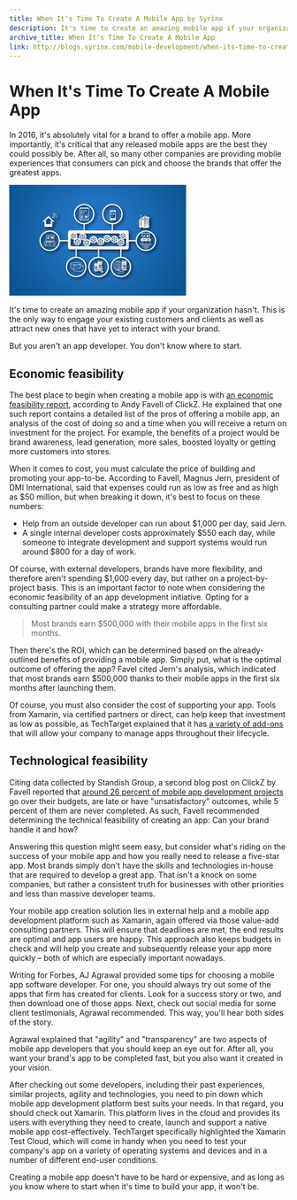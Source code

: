 ```yaml
---
title: When It's Time To Create A Mobile App by Syrinx
description: It's time to create an amazing mobile app if your organization hasn't. This is the way to engage your existing customers and attract new ones.
archive_title: When It's Time To Create A Mobile App
link: http://blogs.syrinx.com/mobile-development/when-its-time-to-create-a-mobile-app/
---
```


# When It's Time To Create A Mobile App

In 2016, it's absolutely vital for a brand to offer a mobile app. More importantly, it's critical that any released mobile apps are the best they could possibly be. After all, so many other companies are providing mobile experiences that consumers can pick and choose the brands that offer the greatest apps.

![](/assets/img/blog/No-one-ever-said-app-development-had-to-be-difficult-and-expensive.jpg)

It's time to create an amazing mobile app if your organization hasn't. This is the only way to engage your existing customers and clients as well as attract new ones that have yet to interact with your brand.

But you aren't an app developer. You don't know where to start.

## Economic feasibility

The best place to begin when creating a mobile app is with [an economic feasibility report](https://www.clickz.com/2016/01/26/show-me-the-money-proving-your-mobile-site-or-app-will-deliver-roi), according to Andy Favell of ClickZ. He explained that one such report contains a detailed list of the pros of offering a mobile app, an analysis of the cost of doing so and a time when you will receive a return on investment for the project. For example, the benefits of a project would be brand awareness, lead generation, more sales, boosted loyalty or getting more customers into stores.

When it comes to cost, you must calculate the price of building and promoting your app-to-be. According to Favell, Magnus Jern, president of DMI International, said that expenses could run as low as free and as high as $50 million, but when breaking it down, it's best to focus on these numbers:

- Help from an outside developer can run about $1,000 per day, said Jern.
- A single internal developer costs approximately $550 each day, while someone to integrate development and support systems would run around $800 for a day of work.

Of course, with external developers, brands have more flexibility, and therefore aren't spending $1,000 every day, but rather on a project-by-project basis. This is an important factor to note when considering the economic feasibility of an app development initiative. Opting for a consulting partner could make a strategy more affordable.

> Most brands earn $500,000 with their mobile apps in the first six months.

Then there's the ROI, which can be determined based on the already-outlined benefits of providing a mobile app. Simply put, what is the optimal outcome of offering the app? Favel cited Jern's analysis, which indicated that most brands earn $500,000 thanks to their mobile apps in the first six months after launching them.

Of course, you must also consider the cost of supporting your app. Tools from Xamarin, via certified partners or direct, can help keep that investment as low as possible, as TechTarget explained that it has [a variety of add-ons](http://searchsoftwarequality.techtarget.com/feature/Xamarin-Platform-A-mobile-application-development-tool) that will allow your company to manage apps throughout their lifecycle.

## Technological feasibility

Citing data collected by Standish Group, a second blog post on ClickZ by Favell reported that [around 26 percent of mobile app development projects](https://www.clickz.com/2016/01/19/how-to-assess-the-feasibility-of-your-mobile-project) go over their budgets, are late or have "unsatisfactory" outcomes, while 5 percent of them are never completed. As such, Favell recommended determining the technical feasibility of creating an app: Can your brand handle it and how?

Answering this question might seem easy, but consider what's riding on the success of your mobile app and how you really need to release a five-star app. Most brands simply don't have the skills and technologies in-house that are required to develop a great app. That isn't a knock on some companies, but rather a consistent truth for businesses with other priorities and less than massive developer teams.

Your mobile app creation solution lies in external help and a mobile app development platform such as Xamarin, again offered via those value-add consulting partners. This will ensure that deadlines are met, the end results are optimal and app users are happy. This approach also keeps budgets in check and will help you create and subsequently release your app more quickly – both of which are especially important nowadays.

Writing for Forbes, AJ Agrawal provided some tips for choosing a mobile app software developer. For one, you should always try out some of the apps that firm has created for clients. Look for a success story or two, and then download one of those apps. Next, check out social media for some client testimonials, Agrawal recommended. This way, you'll hear both sides of the story.

Agrawal explained that "agility" and "transparency" are two aspects of mobile app developers that you should keep an eye out for. After all, you want your brand's app to be completed fast, but you also want it created in your vision.

After checking out some developers, including their past experiences, similar projects, agility and technologies, you need to pin down which mobile app development platform best suits your needs. In that regard, you should check out Xamarin. This platform lives in the cloud and provides its users with everything they need to create, launch and support a native mobile app cost-effectively. TechTarget specifically highlighted the Xamarin Test Cloud, which will come in handy when you need to test your company's app on a variety of operating systems and devices and in a number of different end-user conditions.

Creating a mobile app doesn't have to be hard or expensive, and as long as you know where to start when it's time to build your app, it won't be.
